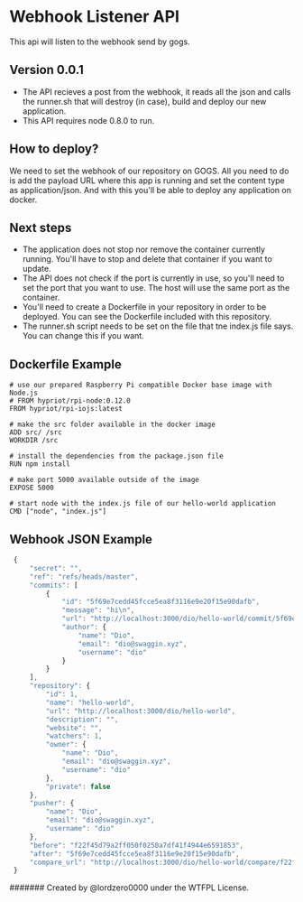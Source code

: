 Webhook Listener API
====================

This api will listen to the webhook send by gogs.

## Version 0.0.1
 - The API recieves a post from the webhook, it reads all the json and calls the runner.sh that will destroy (in case), build and deploy our new application.
 - This API requires node 0.8.0 to run.

## How to deploy?
We need to set the webhook of our repository on GOGS. All you need to do is add the payload URL where this app is running and set the content type as application/json. And with this you'll be able to deploy any application on docker.

## Next steps
 - The application does not stop nor remove the container currently running. You'll have to stop and delete that container if you want to update.
 - The API does not check if the port is currently in use, so you'll need to set the port that you want to use. The host will use the same port as the container.
 - You'll need to create a Dockerfile in your repository in order to be deployed. You can see the Dockerfile included with this repository.
 - The runner.sh script needs to be set on the file that tne index.js file says. You can change this if you want.

## Dockerfile Example
```
# use our prepared Raspberry Pi compatible Docker base image with Node.js
# FROM hypriot/rpi-node:0.12.0
FROM hypriot/rpi-iojs:latest

# make the src folder available in the docker image
ADD src/ /src
WORKDIR /src

# install the dependencies from the package.json file
RUN npm install

# make port 5000 available outside of the image
EXPOSE 5000

# start node with the index.js file of our hello-world application
CMD ["node", "index.js"]

```

## Webhook JSON Example

```javascript
 {
     "secret": "",
     "ref": "refs/heads/master",
     "commits": [
         {
             "id": "5f69e7cedd45fcce5ea8f3116e9e20f15e90dafb",
             "message": "hi\n",
             "url": "http://localhost:3000/dio/hello-world/commit/5f69e7cedd45fcce5ea8f3116e9e20f15e90dafb",
             "author": {
                 "name": "Dio",
                 "email": "dio@swaggin.xyz",
                 "username": "dio"
             }
         }
     ],
     "repository": {
         "id": 1,
         "name": "hello-world",
         "url": "http://localhost:3000/dio/hello-world",
         "description": "",
         "website": "",
         "watchers": 1,
         "owner": {
             "name": "Dio",
             "email": "dio@swaggin.xyz",
             "username": "dio"
         },
         "private": false
     },
     "pusher": {
         "name": "Dio",
         "email": "dio@swaggin.xyz",
         "username": "dio"
     },
     "before": "f22f45d79a2ff050f0250a7df41f4944e6591853",
     "after": "5f69e7cedd45fcce5ea8f3116e9e20f15e90dafb",
     "compare_url": "http://localhost:3000/dio/hello-world/compare/f22f45d79a2ff050f0250a7df41f4944e6591853...5f69e7cedd45fcce5ea8f3116e9e20f15e90dafb"
 }
```
####### Created by @lordzero0000 under the WTFPL License.
